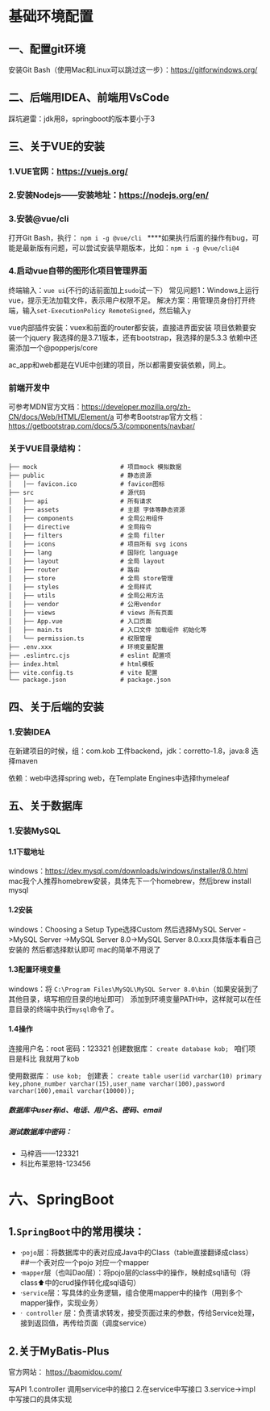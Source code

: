 # 基础环境配置
## 一、配置git环境
安装Git Bash（使用Mac和Linux可以跳过这一步）：https://gitforwindows.org/
## 二、后端用IDEA、前端用VsCode
踩坑避雷：jdk用8，springboot的版本要小于3
## 三、关于VUE的安装
### 1.VUE官网：https://vuejs.org/

### 2.安装Nodejs——安装地址：https://nodejs.org/en/

### 3.安装@vue/cli
打开Git Bash，执行： `npm i -g @vue/cli `
****如果执行后面的操作有bug，可能是最新版有问题，可以尝试安装早期版本，比如：`npm i -g @vue/cli@4`

### 4.启动vue自带的图形化项目管理界面
终端输入：`vue ui`(不行的话前面加上`sudo`试一下）
常见问题1：Windows上运行vue，提示无法加载文件，表示用户权限不足。
解决方案：用管理员身份打开终端，输入`set-ExecutionPolicy RemoteSigned`，然后输入`y`

vue内部插件安装：vuex和前面的router都安装，直接进界面安装
项目依赖要安装一个jquery 我选择的是3.7.1版本，还有bootstrap，我选择的是5.3.3
依赖中还需添加一个@popperjs/core

ac_app和web都是在VUE中创建的项目，所以都需要安装依赖，同上。

### 前端开发中
可参考MDN官方文档：https://developer.mozilla.org/zh-CN/docs/Web/HTML/Element/a 
可参考Bootstrap官方文档：https://getbootstrap.com/docs/5.3/components/navbar/ 

### 关于VUE目录结构：
```
├── mock                       # 项目mock 模拟数据
├── public                     # 静态资源
│   │── favicon.ico            # favicon图标
├── src                        # 源代码
│   ├── api                    # 所有请求
│   ├── assets                 # 主题 字体等静态资源
│   ├── components             # 全局公用组件
│   ├── directive              # 全局指令
│   ├── filters                # 全局 filter
│   ├── icons                  # 项目所有 svg icons
│   ├── lang                   # 国际化 language
│   ├── layout                 # 全局 layout
│   ├── router                 # 路由
│   ├── store                  # 全局 store管理
│   ├── styles                 # 全局样式
│   ├── utils                  # 全局公用方法
│   ├── vendor                 # 公用vendor
│   ├── views                  # views 所有页面
│   ├── App.vue                # 入口页面
│   ├── main.ts                # 入口文件 加载组件 初始化等
│   └── permission.ts          # 权限管理
├── .env.xxx                   # 环境变量配置
├── .eslintrc.cjs              # eslint 配置项
├── index.html                 # html模板
├── vite.config.ts             # vite 配置
└── package.json               # package.json
```
## 四、关于后端的安装
### 1.安装IDEA 
在新建项目的时候，组：com.kob 工件backend，jdk：corretto-1.8，java:8
选择maven

依赖：web中选择spring web，在Template Engines中选择thymeleaf


## 五、关于数据库
### 1.安装MySQL
#### 1.1下载地址 
windows：https://dev.mysql.com/downloads/windows/installer/8.0.html  
mac我个人推荐homebrew安装，具体先下一个homebrew，然后brew install mysql
#### 1.2安装
windows：Choosing a Setup Type选择Custom 
然后选择MySQL Server ->MySQL Server ->MySQL Server 8.0->MySQL Server 8.0.xxx具体版本看自己安装的
然后都选择默认即可
mac的简单不用说了
#### 1.3配置环境变量
windows：将 `C:\Program Files\MySQL\MySQL Server 8.0\bin`（如果安装到了其他目录，填写相应目录的地址即可）
添加到环境变量PATH中，这样就可以在任意目录的终端中执行`mysql`命令了。
#### 1.4操作
连接用户名：root 密码：123321
创建数据库：
        ```create database kob; ```
咱们项目是科比 我就用了kob

使用数据库：
        ```use kob; ```
创建表：
        ```create table user(id varchar(10) primary key,phone_number varchar(15),user_name varchar(100),password varchar(100),email varchar(10000)); ```
##### 数据库中user有id、电话、用户名、密码、email
##### 测试数据库中密码：
- 马梓涵——123321
- 科比布莱恩特-123456

# 六、SpringBoot
## 1.` SpringBoot `中的常用模块：
- ·` pojo `层：将数据库中的表对应成Java中的Class（table直接翻译成class）
##一个表对应一个pojo 对应一个mapper
- ·` mapper `层（也叫Dao层）：将pojo层的class中的操作，映射成sql语句（将class⬆️中的crud操作转化成sql语句）
- ·` service `层：写具体的业务逻辑，组合使用mapper中的操作（用到多个mapper操作，实现业务）
- ·` controller` 层：负责请求转发，接受页面过来的参数，传给Service处理，接到返回值，再传给页面（调度service）

## 2.关于MyBatis-Plus
官方网站： https://baomidou.com/  

写API 1.controller 调用service中的接口  2.在service中写接口 3.service->impl中写接口的具体实现




